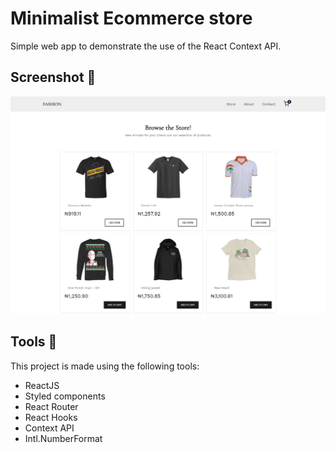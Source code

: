 # Minimalist Ecommerce store

Simple web app to demonstrate the use of the React Context API.

## Screenshot 📸

![Ecommerce store](Screen%20Capture.png)

## Tools 🔨

This project is made using the following tools:

- ReactJS
- Styled components
- React Router
- React Hooks
- Context API
- Intl.NumberFormat
